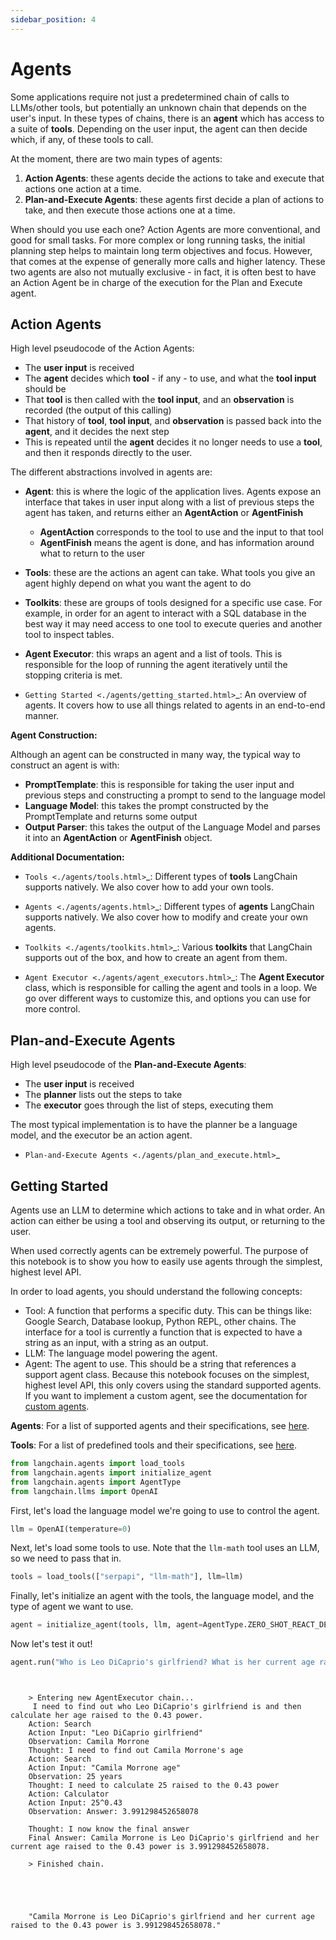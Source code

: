 ```yaml
---
sidebar_position: 4
---
```


# Agents

Some applications require not just a predetermined chain of calls to LLMs/other tools,
but potentially an unknown chain that depends on the user's input.
In these types of chains, there is an **agent** which has access to a suite of **tools**.
Depending on the user input, the agent can then decide which, if any, of these tools to call.

At the moment, there are two main types of agents:

1. **Action Agents**: these agents decide the actions to take and execute that actions one action at a time.
2. **Plan-and-Execute Agents**: these agents first decide a plan of actions to take, and then execute those actions one at a time.

When should you use each one? Action Agents are more conventional, and good for small tasks.
For more complex or long running tasks, the initial planning step helps to maintain long term objectives and focus.
However, that comes at the expense of generally more calls and higher latency.
These two agents are also not mutually exclusive - in fact, it is often best to have an Action Agent be in charge
of the execution for the Plan and Execute agent.

## Action Agents

High level pseudocode of the Action Agents:

- The **user input** is received
- The **agent** decides which **tool** - if any - to use, and what the **tool input** should be
- That **tool** is then called with the **tool input**, and an **observation** is recorded (the output of this calling)
- That history of **tool**, **tool input**, and **observation** is passed back into the **agent**, and it decides the next step
- This is repeated until the **agent** decides it no longer needs to use a **tool**, and then it responds directly to the user.


The different abstractions involved in agents are:

- **Agent**: this is where the logic of the application lives. Agents expose an interface that takes in user input
  along with a list of previous steps the agent has taken, and returns either an **AgentAction** or **AgentFinish**

  - **AgentAction** corresponds to the tool to use and the input to that tool
  - **AgentFinish** means the agent is done, and has information around what to return to the user
- **Tools**: these are the actions an agent can take. What tools you give an agent highly depend on what you want the agent to do
- **Toolkits**: these are groups of tools designed for a specific use case. For example, in order for an agent to
  interact with a SQL database in the best way it may need access to one tool to execute queries and another tool to inspect tables.
- **Agent Executor**: this wraps an agent and a list of tools. This is responsible for the loop of running the agent
  iteratively until the stopping criteria is met.


- `Getting Started <./agents/getting_started.html>`_: An overview of agents. It covers how to use all things related to agents in an end-to-end manner.


**Agent Construction:**

Although an agent can be constructed in many way, the typical way to construct an agent is with:

- **PromptTemplate**: this is responsible for taking the user input and previous steps and constructing a prompt
  to send to the language model
- **Language Model**: this takes the prompt constructed by the PromptTemplate and returns some output
- **Output Parser**: this takes the output of the Language Model and parses it into an **AgentAction** or **AgentFinish** object.


**Additional Documentation:**


- `Tools <./agents/tools.html>`_: Different types of **tools** LangChain supports natively. We also cover how to add your own tools.

- `Agents <./agents/agents.html>`_: Different types of **agents** LangChain supports natively. We also cover how to
  modify and create your own agents.

- `Toolkits <./agents/toolkits.html>`_: Various **toolkits** that LangChain supports out of the box, and how to
  create an agent from them.

- `Agent Executor <./agents/agent_executors.html>`_: The **Agent Executor** class, which is responsible for calling
  the agent and tools in a loop. We go over different ways to customize this, and options you can use for more control.


## Plan-and-Execute Agents
High level pseudocode of the **Plan-and-Execute Agents**:

- The **user input** is received
- The **planner** lists out the steps to take
- The **executor** goes through the list of steps, executing them

The most typical implementation is to have the planner be a language model, and the executor be an action agent.

- `Plan-and-Execute Agents <./agents/plan_and_execute.html>`_

## Getting Started

Agents use an LLM to determine which actions to take and in what order.
An action can either be using a tool and observing its output, or returning to the user.

When used correctly agents can be extremely powerful. The purpose of this notebook is to show you how to easily use agents through the simplest, highest level API.

<!-- WARNING: THIS FILE WAS AUTOGENERATED! DO NOT EDIT! Instead, edit the notebook w/the location & name as this file. -->

In order to load agents, you should understand the following concepts:

- Tool: A function that performs a specific duty. This can be things like: Google Search, Database lookup, Python REPL, other chains. The interface for a tool is currently a function that is expected to have a string as an input, with a string as an output.
- LLM: The language model powering the agent.
- Agent: The agent to use. This should be a string that references a support agent class. Because this notebook focuses on the simplest, highest level API, this only covers using the standard supported agents. If you want to implement a custom agent, see the documentation for [custom agents](agents/how_to/custom_agent.ipynb).

**Agents**: For a list of supported agents and their specifications, see [here](agents.md).

**Tools**: For a list of predefined tools and their specifications, see [here](tools.md).


```python
from langchain.agents import load_tools
from langchain.agents import initialize_agent
from langchain.agents import AgentType
from langchain.llms import OpenAI
```

First, let's load the language model we're going to use to control the agent.


```python
llm = OpenAI(temperature=0)
```

Next, let's load some tools to use. Note that the `llm-math` tool uses an LLM, so we need to pass that in.


```python
tools = load_tools(["serpapi", "llm-math"], llm=llm)
```

Finally, let's initialize an agent with the tools, the language model, and the type of agent we want to use.


```python
agent = initialize_agent(tools, llm, agent=AgentType.ZERO_SHOT_REACT_DESCRIPTION, verbose=True)
```

Now let's test it out!


```python
agent.run("Who is Leo DiCaprio's girlfriend? What is her current age raised to the 0.43 power?")
```

<CodeOutputBlock lang="python">

```
    
    
    > Entering new AgentExecutor chain...
     I need to find out who Leo DiCaprio's girlfriend is and then calculate her age raised to the 0.43 power.
    Action: Search
    Action Input: "Leo DiCaprio girlfriend"
    Observation: Camila Morrone
    Thought: I need to find out Camila Morrone's age
    Action: Search
    Action Input: "Camila Morrone age"
    Observation: 25 years
    Thought: I need to calculate 25 raised to the 0.43 power
    Action: Calculator
    Action Input: 25^0.43
    Observation: Answer: 3.991298452658078
    
    Thought: I now know the final answer
    Final Answer: Camila Morrone is Leo DiCaprio's girlfriend and her current age raised to the 0.43 power is 3.991298452658078.
    
    > Finished chain.





    "Camila Morrone is Leo DiCaprio's girlfriend and her current age raised to the 0.43 power is 3.991298452658078."
```

</CodeOutputBlock>
